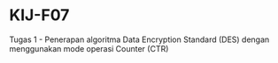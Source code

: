 # KIJ-F07
Tugas 1 - Penerapan algoritma Data Encryption Standard (DES) dengan menggunakan mode operasi Counter (CTR)
